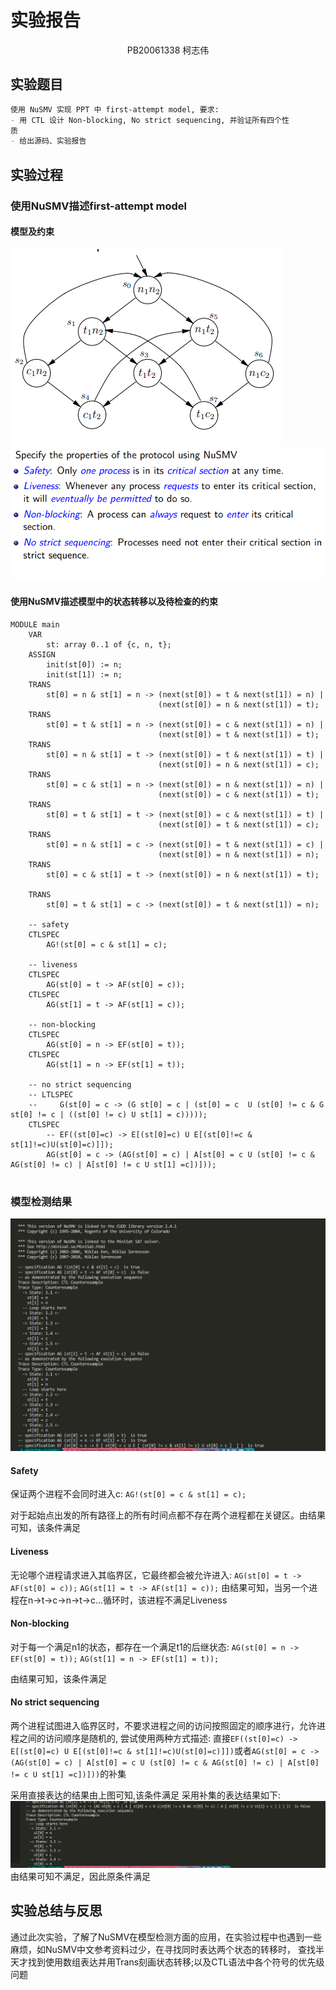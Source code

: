 # 实验报告

<center>PB20061338 柯志伟</center>

## 实验题目

```markdown
使用 NuSMV 实现 PPT 中 first-attempt model, 要求:
- 用 CTL 设计 Non-blocking, No strict sequencing, 并验证所有四个性
质
- 给出源码、实验报告
```

## 实验过程

### 使用NuSMV描述first-attempt model
#### 模型及约束
![](Snipaste_2023-05-04_22-11-05.png)
![](Snipaste_2023-05-04_22-11-31.png)
#### 使用NuSMV描述模型中的状态转移以及待检查的约束
```NuSMV
MODULE main
    VAR 
        st: array 0..1 of {c, n, t};
    ASSIGN
        init(st[0]) := n;
        init(st[1]) := n;
    TRANS
        st[0] = n & st[1] = n -> (next(st[0]) = t & next(st[1]) = n) |
                                 (next(st[0]) = n & next(st[1]) = t);
    TRANS
        st[0] = t & st[1] = n -> (next(st[0]) = c & next(st[1]) = n) |
                                 (next(st[0]) = t & next(st[1]) = t);
    TRANS
        st[0] = n & st[1] = t -> (next(st[0]) = t & next(st[1]) = t) |
                                 (next(st[0]) = n & next(st[1]) = c);
    TRANS
        st[0] = c & st[1] = n -> (next(st[0]) = n & next(st[1]) = n) |
                                 (next(st[0]) = c & next(st[1]) = t);
    TRANS
        st[0] = t & st[1] = t -> (next(st[0]) = c & next(st[1]) = t) |
                                 (next(st[0]) = t & next(st[1]) = c);
    TRANS
        st[0] = n & st[1] = c -> (next(st[0]) = t & next(st[1]) = c) |
                                 (next(st[0]) = n & next(st[1]) = n);
    TRANS
        st[0] = c & st[1] = t -> (next(st[0]) = n & next(st[1]) = t); 

    TRANS
        st[0] = t & st[1] = c -> (next(st[0]) = t & next(st[1]) = n);

    -- safety
    CTLSPEC
        AG!(st[0] = c & st[1] = c);

    -- liveness
    CTLSPEC
        AG(st[0] = t -> AF(st[0] = c));
    CTLSPEC
        AG(st[1] = t -> AF(st[1] = c));

    -- non-blocking
    CTLSPEC
        AG(st[0] = n -> EF(st[0] = t));
    CTLSPEC
        AG(st[1] = n -> EF(st[1] = t));

    -- no strict sequencing
    -- LTLSPEC
    --     G(st[0] = c -> (G st[0] = c | (st[0] = c  U (st[0] != c & G st[0] != c | ((st[0] != c) U st[1] = c)))));
    CTLSPEC
        -- EF((st[0]=c) -> E[(st[0]=c) U E[(st[0]!=c & st[1]!=c)U(st[0]=c)]]);
        AG(st[0] = c -> (AG(st[0] = c) | A[st[0] = c U (st[0] != c & AG(st[0] != c) | A[st[0] != c U st[1] =c])]));
        
```

### 模型检测结果
![](Snipaste_2023-05-05_08-40-28.png)

#### Safety
保证两个进程不会同时进入c: 
    `AG!(st[0] = c & st[1] = c);`

对于起始点出发的所有路径上的所有时间点都不存在两个进程都在关键区。由结果可知，该条件满足

#### Liveness
无论哪个进程请求进入其临界区，它最终都会被允许进入: 
    `AG(st[0] = t -> AF(st[0] = c));` 
    `AG(st[1] = t -> AF(st[1] = c));`
由结果可知，当另一个进程在n->t->c->n->t->c...循环时，该进程不满足Liveness

#### Non-blocking

对于每一个满足n1的状态，都存在一个满足t1的后继状态:
`AG(st[0] = n -> EF(st[0] = t));`
`AG(st[1] = n -> EF(st[1] = t));`

由结果可知，该条件满足

#### No strict sequencing
两个进程试图进入临界区时，不要求进程之间的访问按照固定的顺序进行，允许进程之间的访问顺序是随机的,
尝试使用两种方式描述: 
    直接`EF((st[0]=c) -> E[(st[0]=c) U E[(st[0]!=c & st[1]!=c)U(st[0]=c)]])`或者`AG(st[0] = c -> (AG(st[0] = c) | A[st[0] = c U (st[0] != c & AG(st[0] != c) | A[st[0] != c U st[1] =c])]))`的补集

采用直接表达的结果由上图可知,该条件满足
采用补集的表达结果如下:
![](Snipaste_2023-05-05_16-29-54.png)
由结果可知不满足，因此原条件满足

## 实验总结与反思

通过此次实验，了解了NuSMV在模型检测方面的应用，在实验过程中也遇到一些麻烦，如NuSMV中文参考资料过少，在寻找同时表达两个状态的转移时，
查找半天才找到使用数组表达并用Trans刻画状态转移;以及CTL语法中各个符号的优先级问题


